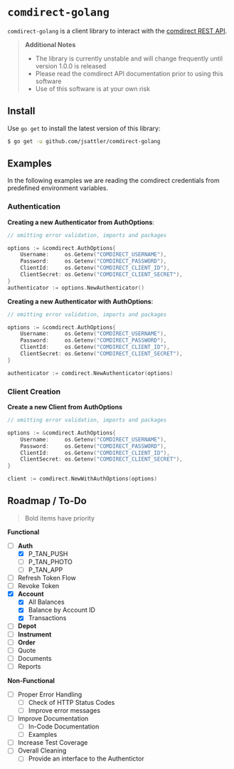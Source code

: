 `comdirect-golang`
===
`comdirect-golang` is a client library to interact with
the [comdirect REST API](https://www.comdirect.de/cms/kontakt-zugaenge-api.html).

> **Additional Notes**
> * The library is currently unstable and will change frequently until version 1.0.0 is released
> * Please read the comdirect API documentation prior to using this software
> * Use of this software is at your own risk

Install
---
Use `go get` to install the latest version of this library:

```bash
$ go get -u github.com/jsattler/comdirect-golang
```

Examples
---
In the following examples we are reading the comdirect credentials from predefined environment variables.

### Authentication

**Creating a new Authenticator from AuthOptions**:

```go
// omitting error validation, imports and packages

options := &comdirect.AuthOptions{
    Username:     os.Getenv("COMDIRECT_USERNAME"),
    Password:     os.Getenv("COMDIRECT_PASSWORD"),
    ClientId:     os.Getenv("COMDIRECT_CLIENT_ID"),
    ClientSecret: os.Getenv("COMDIRECT_CLIENT_SECRET"),
}
authenticator := options.NewAuthenticator()
```

**Creating a new Authenticator with AuthOptions**:

```go
// omitting error validation, imports and packages

options := &comdirect.AuthOptions{
    Username:     os.Getenv("COMDIRECT_USERNAME"),
    Password:     os.Getenv("COMDIRECT_PASSWORD"),
    ClientId:     os.Getenv("COMDIRECT_CLIENT_ID"),
    ClientSecret: os.Getenv("COMDIRECT_CLIENT_SECRET"),
}

authenticator := comdirect.NewAuthenticator(options)
```

### Client Creation

**Create a new Client from AuthOptions**

```go
// omitting error validation, imports and packages

options := &comdirect.AuthOptions{
    Username:     os.Getenv("COMDIRECT_USERNAME"),
    Password:     os.Getenv("COMDIRECT_PASSWORD"),
    ClientId:     os.Getenv("COMDIRECT_CLIENT_ID"),
    ClientSecret: os.Getenv("COMDIRECT_CLIENT_SECRET"),
}

client := comdirect.NewWithAuthOptions(options)
```

Roadmap / To-Do
---
> Bold items have priority

**Functional**
* [ ] **Auth**
    * [x] P_TAN_PUSH
    * [ ] P_TAN_PHOTO
    * [ ] P_TAN_APP
* [ ] Refresh Token Flow
* [ ] Revoke Token
* [x] **Account**
    * [x] All Balances
    * [x] Balance by Account ID
    * [x] Transactions
* [ ] **Depot**
* [ ] **Instrument**
* [ ] **Order**
* [ ] Quote
* [ ] Documents
* [ ] Reports

**Non-Functional**

* [ ] Proper Error Handling
  * [ ] Check of HTTP Status Codes
  * [ ] Improve error messages
* [ ] Improve Documentation
  * [ ] In-Code Documentation
  * [ ] Examples
* [ ] Increase Test Coverage
* [ ] Overall Cleaning
  * [ ] Provide an interface to the Authentictor